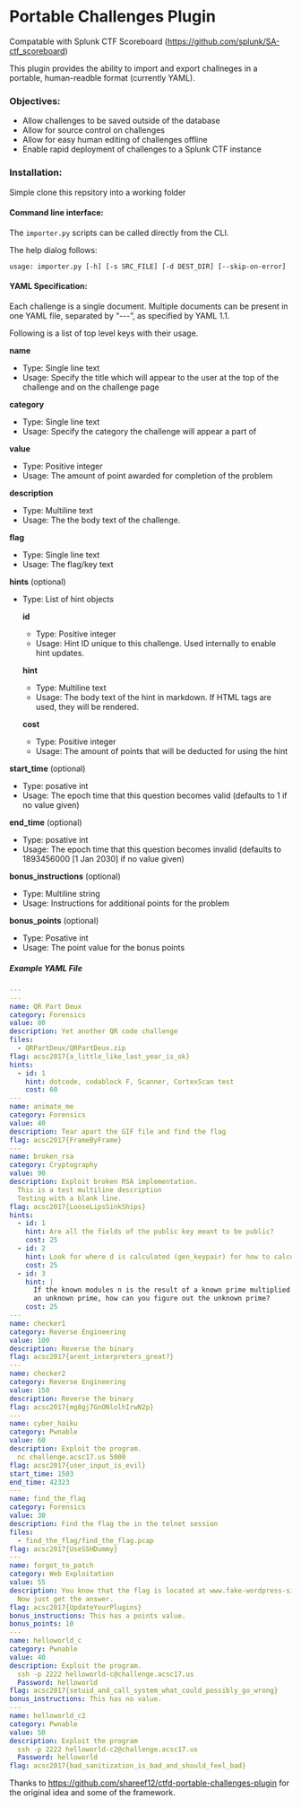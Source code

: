 # Portable Challenges Plugin

Compatable with Splunk CTF Scoreboard (https://github.com/splunk/SA-ctf_scoreboard)

This plugin provides the ability to import and export challneges in a portable, human-readble format (currently YAML).

### Objectives:
* Allow challenges to be saved outside of the database
* Allow for source control on challenges
* Allow for easy human editing of challenges offline
* Enable rapid deployment of challenges to a Splunk CTF instance

### Installation:
Simple clone this repsitory into a working folder

#### Command line interface:
The `importer.py` scripts can be called directly from the CLI.

The help dialog follows:
```
usage: importer.py [-h] [-s SRC_FILE] [-d DEST_DIR] [--skip-on-error]
```

#### YAML Specification:
Each challenge is a single document. Multiple documents can be present in one YAML file, separated by “---”, as specified by YAML 1.1.

Following is a list of top level keys with their usage.

**name**
* Type: Single line text
* Usage: Specify the title which will appear to the user at the top of the challenge and on the challenge page

**category**
* Type: Single line text
* Usage: Specify the category the challenge will appear a part of

**value**
* Type: Positive integer
* Usage: The amount of point awarded for completion of the problem

**description**
* Type: Multiline text
* Usage: The the body text of the challenge.

**flag**
* Type: Single line text
* Usage: The flag/key text

**hints** (optional)
* Type: List of hint objects

  **id**
  * Type: Positive integer
  * Usage: Hint ID unique to this challenge. Used internally to enable hint updates.

  **hint**
  * Type: Multiline text
  * Usage: The body text of the hint in markdown. If HTML tags are used, they will be rendered.

  **cost**
  * Type: Positive integer
  * Usage: The amount of points that will be deducted for using the hint

**start_time** (optional)
* Type: posative int
* Usage: The epoch time that this question becomes valid (defaults to 1 if no value given)

**end_time** (optional)
* Type: posative int
* Usage: The epoch time that this question becomes invalid (defaults to 1893456000 [1 Jan 2030] if no value given)

**bonus_instructions** (optional)
* Type: Multiline string
* Usage: Instructions for additional points for the problem

**bonus_points** (optional)
* Type: Posative int
* Usage: The point value for the bonus points

##### Example YAML File
```YAML
---
---
name: QR Part Deux
category: Forensics
value: 80
description: Yet another QR code challenge
files:
  - QRPartDeux/QRPartDeux.zip
flag: acsc2017{a_little_like_last_year_is_ok}
hints:
  - id: 1
    hint: dotcode, codablock F, Scanner, CortexScan test
    cost: 60
---
name: animate_me
category: Forensics
value: 40
description: Tear apart the GIF file and find the flag
flag: acsc2017{FrameByFrame}
---
name: broken_rsa
category: Cryptography
value: 90
description: Exploit broken RSA implementation.
  This is a test multiline description
  Testing with a blank line.
flag: acsc2017{LooseLipsSinkShips}
hints:
  - id: 1
    hint: Are all the fields of the public key meant to be public?
    cost: 25
  - id: 2
    hint: Look for where d is calculated (gen_keypair) for how to calculate it.
    cost: 25
  - id: 3
    hint: |
      If the known modules n is the result of a known prime multiplied with
      an unknown prime, how can you figure out the unknown prime?
    cost: 25
---
name: checker1
category: Reverse Engineering
value: 100
description: Reverse the binary
flag: acsc2017{arent_interpreters_great?}
---
name: checker2
category: Reverse Engineering
value: 150
description: Reverse the binary
flag: acsc2017{mg8gj7GnONlolhIrwN2p}
---
name: cyber_haiku
category: Pwnable
value: 60
description: Exploit the program.
  nc challenge.acsc17.us 5000
flag: acsc2017{user_input_is_evil}
start_time: 1503
end_time: 42323
---
name: find_the_flag
category: Forensics
value: 30
description: Find the flag the in the telnet session
files:
  - find_the_flag/find_the_flag.pcap
flag: acsc2017{UseSSHDummy}
---
name: forgot_to_patch
category: Web Exploitation
value: 55
description: You know that the flag is located at www.fake-wordpress-site.us/flag.txt...
  Now just get the answer.
flag: acsc2017{UpdateYourPlugins}
bonus_instructions: This has a points value.
bonus_points: 10
---
name: helloworld_c
category: Pwnable
value: 40
description: Exploit the program.
  ssh -p 2222 helloworld-c@challenge.acsc17.us
  Password: helloworld
flag: acsc2017{setuid_and_call_system_what_could_possibly_go_wrong}
bonus_instructions: This has no value.
---
name: helloworld_c2
category: Pwnable
value: 50
description: Exploit the program
  ssh -p 2222 helloworld-c2@challenge.acsc17.us
  Password: helloworld
flag: acsc2017{bad_sanitization_is_bad_and_should_feel_bad}
```

Thanks to https://github.com/shareef12/ctfd-portable-challenges-plugin for the original idea and some of the framework.
